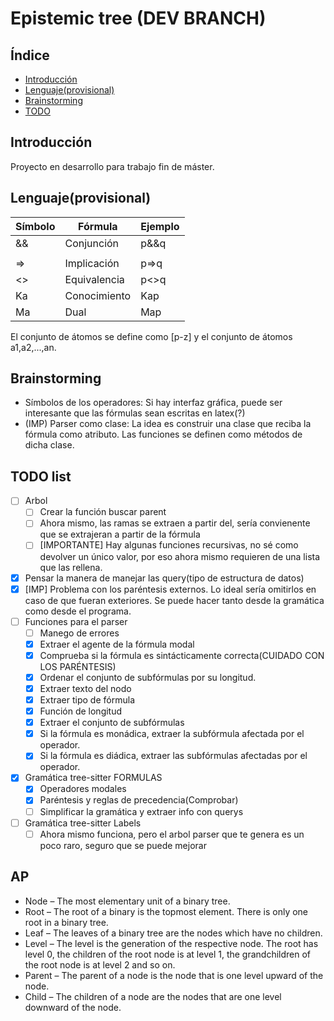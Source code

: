 # Epistemic tree (DEV BRANCH)
## Índice
* [Introducción](#introducción)
* [Lenguaje(provisional)](#lenguaje(provisional))
* [Brainstorming](#brainstorming)
* [TODO](#todo)

## Introducción
Proyecto en desarrollo para trabajo fin de máster.

## Lenguaje(provisional)
| Símbolo | Fórmula      | Ejemplo |
|---------|--------------|---------|
| &&      | Conjunción   | p&&q    |
| ||      | Disyunción   | p||q    |
| =>      | Implicación  | p=>q    |
| <>      | Equivalencia | p<>q    |
| Ka      | Conocimiento | Kap     |
| Ma      | Dual         | Map     |

El conjunto de átomos se define como [p-z] y el conjunto de átomos a1,a2,...,an.

## Brainstorming
* Símbolos de los operadores: Si hay interfaz gráfica, puede ser interesante que las fórmulas sean escritas en latex(?)
* (IMP) Parser como clase: La idea es construir una clase que reciba la fórmula como atributo. Las funciones se definen como métodos de dicha clase.

## TODO list
- [ ] Arbol
	- [ ] Crear la función buscar parent
	- [ ] Ahora mismo, las ramas se extraen a partir del, sería convienente que se extrajeran a partir de la fórmula
	- [ ] [IMPORTANTE] Hay algunas funciones recursivas, no sé como devolver un único valor, por eso ahora mismo requieren de una lista que las rellena.
- [X] Pensar la manera de manejar las query(tipo de estructura de datos)
- [X] [IMP] Problema con los paréntesis externos. Lo ideal sería omitirlos en caso de que fueran exteriores. Se puede hacer tanto
		desde la gramática como desde el programa.
- [ ] Funciones para el parser
	- [ ] Manego de errores 
	- [X] Extraer el agente de la fórmula modal
	- [X] Comprueba si la fórmula es sintácticamente correcta(CUIDADO CON LOS PARÉNTESIS)
	- [X] Ordenar el conjunto de subfórmulas por su longitud.
	- [X] Extraer texto del nodo
	- [X] Extraer tipo de fórmula
	- [X] Función de longitud
	- [X] Extraer el conjunto de subfórmulas
	- [X] Si la fórmula es monádica, extraer la subfórmula afectada por el operador. 
	- [X] Si la fórmula es diádica, extraer las subfórmulas afectadas por el operador. 
- [X] Gramática tree-sitter FORMULAS
	- [X] Operadores modales
	- [X] Paréntesis y reglas de precedencia(Comprobar)
	- [ ] Simplificar la gramática y extraer info con querys
- [ ] Gramática tree-sitter Labels 
	- [ ] Ahora mismo funciona, pero el arbol parser que te genera es un poco raro, seguro que se puede mejorar

## AP
* Node – The most elementary unit of a binary tree.
* Root – The root of a binary is the topmost element. There is only one root in a binary tree.
* Leaf – The leaves of a binary tree are the nodes which have no children.
* Level – The level is the generation of the respective node. The root has level 0, the children of the root node is at level 1, the grandchildren of the root node is at level 2 and so on.
* Parent – The parent of a node is the node that is one level upward of the node.
* Child – The children of a node are the nodes that are one level downward of the node.

